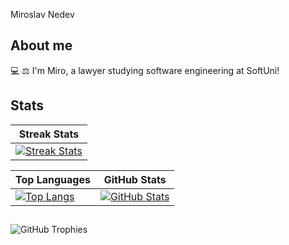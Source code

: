 
Miroslav Nedev


## About me
💻 ⚖ I'm Miro, a lawyer studying software engineering at SoftUni!

## Stats
| Streak Stats |
|------|
| [![Streak Stats](http://github-readme-streak-stats.herokuapp.com?user=Nedev-Miroslav&theme=dark&layout=compact)](https://github.com/Nedev-Miroslav) |

| Top Languages | GitHub Stats |
|---|---|
| [![Top Langs](https://github-readme-stats.vercel.app/api/top-langs/?username=pylapp&layout=donut&langs_count=6&theme=dark)](https://github.com/Nedev-Miroslav/github-readme-stats) | [![GitHub Stats](https://github-readme-stats.vercel.app/api?username=Nedev-Miroslav&show_icons=true&include_all_commits=true&theme=dark&layout=compact&rank_icon=github)](https://github.com/Nedev-Miroslav/github-readme-stats) |

##
![GitHub Trophies](https://github-profile-trophy.vercel.app/?username=Nedev-Miroslav&column=4)


